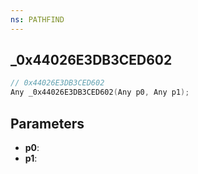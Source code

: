 ```yaml
---
ns: PATHFIND
---
```

## _0x44026E3DB3CED602

```c
// 0x44026E3DB3CED602
Any _0x44026E3DB3CED602(Any p0, Any p1);
```

## Parameters
* **p0**:
* **p1**:
